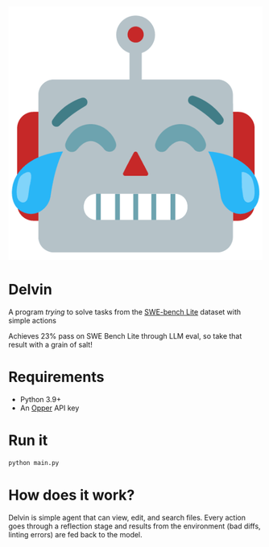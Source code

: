 <p align="center">
  <img src="resources/delvin.png" alt="Delvin">
</p>

# Delvin


A program _trying_ to solve tasks from the [SWE-bench Lite](https://huggingface.co/datasets/princeton-nlp/SWE-bench_Lite/viewer/default/dev?row=22) dataset with simple actions

Achieves 23% pass on SWE Bench Lite through LLM eval, so take that result with a grain of salt!


# Requirements

- Python 3.9+
- An [Opper](https://opper.ai) API key

# Run it

```bash
python main.py
```


# How does it work?

Delvin is simple agent that can view, edit, and search files. Every action goes through a reflection stage and results from the environment (bad diffs, linting errors) are fed back to the model.







